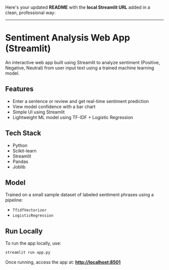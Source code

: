 Here's your updated **README** with the **local Streamlit URL** added in a clean, professional way:

---

# Sentiment Analysis Web App (Streamlit)

An interactive web app built using Streamlit to analyze sentiment (Positive, Negative, Neutral) from user input text using a trained machine learning model.

## Features

* Enter a sentence or review and get real-time sentiment prediction
* View model confidence with a bar chart
* Simple UI using Streamlit
* Lightweight ML model using TF-IDF + Logistic Regression

## Tech Stack

* Python
* Scikit-learn
* Streamlit
* Pandas
* Joblib

## Model

Trained on a small sample dataset of labeled sentiment phrases using a pipeline:

* `TfidfVectorizer`
* `LogisticRegression`

## Run Locally

To run the app locally, use:

```bash
streamlit run app.py
```

Once running, access the app at:
**[http://localhost:8501](http://localhost:8501)**


